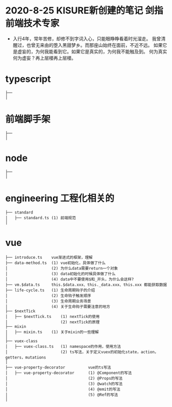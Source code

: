 # 2020-8-25 KISURE新创建的笔记 剑指前端技术专家
- 入行4年，常年苦修，却修不到字词入心，只能眼睁睁看着时光溜走。
我曾清醒过，也曾无来由的堕入黑甜梦乡。而那座山始终在面前，不近不远。
如果它是虚妄的，为何我能看到它。如果它是真实的，为何我不能触及到。
何为真实何为虚妄？再上层楼再上层楼。

# typescript
```
├──
│
```

# 前端脚手架
```
├── 
│
```

# node
```
├── 
│
```

# engineering   工程化相关的
```
├── standard
│   ├── standard.ts (1) 前端规范
│
```

# vue
```
├── introduce.ts    vue渐进式的框架，理解
├── data-method.ts  (1) vue初始化，具体做了什么
│                   (2) 为什么data需要return一个对象
│                   (3) data初始化的时候具体做了什么    
│                   (4) data中不要使用$和_开头，为什么会这样?
├── vm.$data.ts     this.$data.xxx、this._data.xxx、this.xxx 都能获取数据
├── life-cycle.ts   (1) 生命周期钩子的介绍
│                   (2) 生命钩子触发顺序
│                   (3) 生命周期业务场景
│                   (4) 关于生命钩子需要注意的地方
├── $nextTick
│   ├── $nextTick.ts    (1) nextTick的使用
│                       (2) nextTick的原理
├── mixin           
│   ├── mixin.ts    (1) 关于mixin的一些理解
│
├── vuex-class
│   ├── vuex-class.ts   (1) namespace的作用，使用方法
│                       (2) ts写法，关于定义vuex的初始化state，action，getters，mutations
│
├── vue-property-decorator          vue的ts写法
│   ├── vue-property-decorator      (1) @Component的写法
│                                   (2) @Props的写法
│                                   (3) @watch的写法
│                                   (4) @emit的写法
│                                   (5) @Ref的写法
│
```
